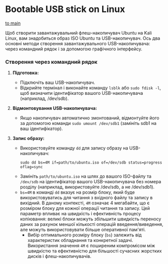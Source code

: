 # Bootable USB stick on Linux
[to main](../README.md#bootable-usb-stick-on-linux)

Щоб створити завантажувальний флеш-накопичувач Ubuntu на Kali Linux, вам знадобиться образ ISO Ubuntu та USB-накопичувач. Ось два основні методи створення завантажувального USB-накопичувача: через командний рядок і за допомогою графічного інтерфейсу.

### Створення через командний рядок

1. **Підготовка:**
   - Підключіть ваш USB-накопичувач.
   - Відкрийте термінал і виконайте команду `lsblk` або `sudo fdisk -l`, щоб визначити ідентифікатор вашого USB-накопичувача (наприклад, /dev/sdb).

2. **Відмонтовування USB-накопичувача:**
   - Якщо накопичувач автоматично змонтований, відмонтуйте його за допомогою команди `sudo umount /dev/sdb1` (замініть sdb1 на ваш ідентифікатор).

3. **Запис образу:**
   - Використовуйте команду `dd` для запису образу на USB-накопичувач:
     ```
     sudo dd bs=4M if=path/to/ubuntu.iso of=/dev/sdb status=progress oflag=sync
     ```
   - Замініть `path/to/ubuntu.iso` на шлях до вашого ISO-файлу та `/dev/sdb` на ідентифікатор вашого USB-накопичувача без номера розділу (наприклад, використовуйте /dev/sdb, а не /dev/sdb1).
   - `bs=4M` в команді `dd` вказує на розмір блоку, який буде використовуватись для читання з вхідного файлу та запису в вихідний. В даному контексті, `4M` означає 4 мегабайти, що є розміром блоку для кожної операції читання та запису. Цей параметр впливає на швидкість і ефективність процесу копіювання: великі блоки можуть збільшити швидкість переносу даних за рахунок меншої кількості операцій введення/виведення, але можуть використовувати більше оперативної пам'яті.
     - Вибір оптимального розміру блоку (`bs`) залежить від характеристик обладнання та конкретної задачі. Використання значення `4M` є поширеним компромісом між швидкістю та ефективністю для більшості сучасних жорстких дисків і флеш-накопичувачів.